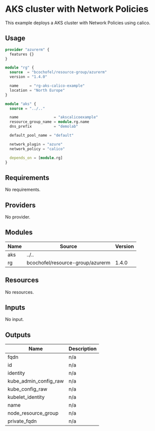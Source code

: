 # AKS cluster with Network Policies

This example deploys a AKS cluster with Network Policies using calico.

## Usage

```hcl:examples/network-policy-calico/main.tf
provider "azurerm" {
  features {}
}

module "rg" {
  source  = "bcochofel/resource-group/azurerm"
  version = "1.4.0"

  name     = "rg-aks-calico-example"
  location = "North Europe"
}

module "aks" {
  source = "../.."

  name                = "akscalicoexample"
  resource_group_name = module.rg.name
  dns_prefix          = "demolab"

  default_pool_name = "default"

  network_plugin = "azure"
  network_policy = "calico"

  depends_on = [module.rg]
}

```

<!-- BEGINNING OF PRE-COMMIT-TERRAFORM DOCS HOOK -->


## Requirements

No requirements.

## Providers

No provider.

## Modules

| Name | Source | Version |
|------|--------|---------|
| aks | ../.. |  |
| rg | bcochofel/resource-group/azurerm | 1.4.0 |

## Resources

No resources.

## Inputs

No input.

## Outputs

| Name | Description |
|------|-------------|
| fqdn | n/a |
| id | n/a |
| identity | n/a |
| kube\_admin\_config\_raw | n/a |
| kube\_config\_raw | n/a |
| kubelet\_identity | n/a |
| name | n/a |
| node\_resource\_group | n/a |
| private\_fqdn | n/a |
<!-- END OF PRE-COMMIT-TERRAFORM DOCS HOOK -->
